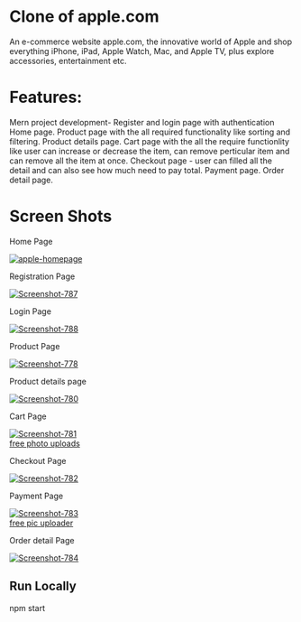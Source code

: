 # Clone of apple.com
An e-commerce website apple.com, the innovative world of Apple and shop everything iPhone, iPad, Apple Watch, Mac, and Apple TV, plus explore accessories, entertainment etc.

# Features:
Mern project development-
Register and login page with authentication
Home page.
Product page with the all required functionality like sorting and filtering.
Product details page.
Cart page with the all the require functionlity like user can increase or decrease the item, can remove perticular item and can remove all the item at once.
Checkout page - user can filled all the detail and can also see how much need to pay total.
Payment page.
Order detail page.

# Screen Shots

<p>Home Page</p>
<a href="https://ibb.co/35bHHm2"><img src="https://i.ibb.co/Ngqzz25/apple-homepage.png" alt="apple-homepage" border="0"></a>

<p>Registration Page</p>
<a href="https://ibb.co/K7MNS5g"><img src="https://i.ibb.co/6b3vLyS/Screenshot-787.png" alt="Screenshot-787" border="0"></a>

<p>Login Page</p>
<a href="https://ibb.co/sbYKVs9"><img src="https://i.ibb.co/Dz29Rwf/Screenshot-788.png" alt="Screenshot-788" border="0"></a>

<p>Product Page</p>
<a href="https://ibb.co/sbnx5L3"><img src="https://i.ibb.co/PFKXTBC/Screenshot-778.png" alt="Screenshot-778" border="0"></a>

<p>Product details page<p>
<a href="https://ibb.co/yg8GGnz"><img src="https://i.ibb.co/nQDZZsX/Screenshot-780.png" alt="Screenshot-780" border="0"></a>
  
<p>Cart Page</p>
<a href="https://ibb.co/XVy7PvY"><img src="https://i.ibb.co/6NvHSfX/Screenshot-781.png" alt="Screenshot-781" border="0"></a><br /><a target='_blank' href='https://imgbb.com/'>free photo uploads</a>

<p>Checkout Page<p>
<a href="https://ibb.co/Yf7kMFZ"><img src="https://i.ibb.co/c2cFHSL/Screenshot-782.png" alt="Screenshot-782" border="0"></a>

<p>Payment Page</p>
<a href="https://ibb.co/ZLsCVdt"><img src="https://i.ibb.co/xCvQDhP/Screenshot-783.png" alt="Screenshot-783" border="0"></a><br /><a target='_blank' href='https://imgbb.com/'>free pic uploader</a>

<p>Order detail Page<p>
<a href="https://ibb.co/Qns67w6"><img src="https://i.ibb.co/mtQHrWH/Screenshot-784.png" alt="Screenshot-784" border="0"></a>


## Run Locally
npm start
